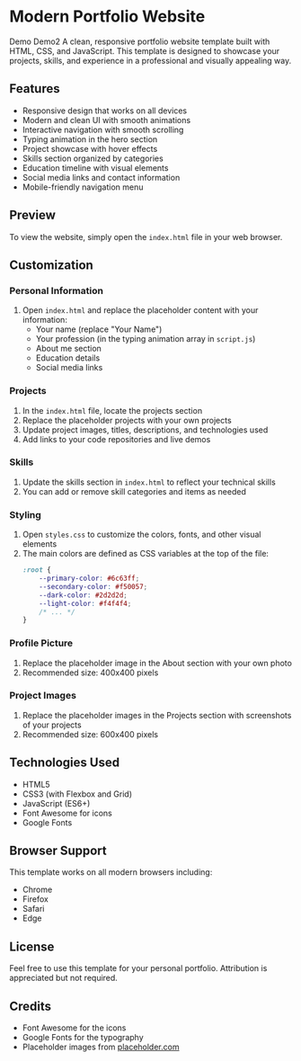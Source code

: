 # Modern Portfolio Website
Demo
Demo2
A clean, responsive portfolio website template built with HTML, CSS, and JavaScript. This template is designed to showcase your projects, skills, and experience in a professional and visually appealing way.

## Features

- Responsive design that works on all devices
- Modern and clean UI with smooth animations
- Interactive navigation with smooth scrolling
- Typing animation in the hero section
- Project showcase with hover effects
- Skills section organized by categories
- Education timeline with visual elements
- Social media links and contact information
- Mobile-friendly navigation menu

## Preview

To view the website, simply open the `index.html` file in your web browser.

## Customization

### Personal Information

1. Open `index.html` and replace the placeholder content with your information:
   - Your name (replace "Your Name")
   - Your profession (in the typing animation array in `script.js`)
   - About me section
   - Education details
   - Social media links

### Projects

1. In the `index.html` file, locate the projects section
2. Replace the placeholder projects with your own projects
3. Update project images, titles, descriptions, and technologies used
4. Add links to your code repositories and live demos

### Skills

1. Update the skills section in `index.html` to reflect your technical skills
2. You can add or remove skill categories and items as needed

### Styling

1. Open `styles.css` to customize the colors, fonts, and other visual elements
2. The main colors are defined as CSS variables at the top of the file:
   ```css
   :root {
       --primary-color: #6c63ff;
       --secondary-color: #f50057;
       --dark-color: #2d2d2d;
       --light-color: #f4f4f4;
       /* ... */
   }
   ```

### Profile Picture

1. Replace the placeholder image in the About section with your own photo
2. Recommended size: 400x400 pixels

### Project Images

1. Replace the placeholder images in the Projects section with screenshots of your projects
2. Recommended size: 600x400 pixels

## Technologies Used

- HTML5
- CSS3 (with Flexbox and Grid)
- JavaScript (ES6+)
- Font Awesome for icons
- Google Fonts

## Browser Support

This template works on all modern browsers including:
- Chrome
- Firefox
- Safari
- Edge

## License

Feel free to use this template for your personal portfolio. Attribution is appreciated but not required.

## Credits

- Font Awesome for the icons
- Google Fonts for the typography
- Placeholder images from [placeholder.com](https://placeholder.com)
